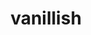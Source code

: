 ---
id: 583
title: vanillish
types: [ice]
image: https://raw.githubusercontent.com/PokeAPI/sprites/master/sprites/pokemon/583.png
---